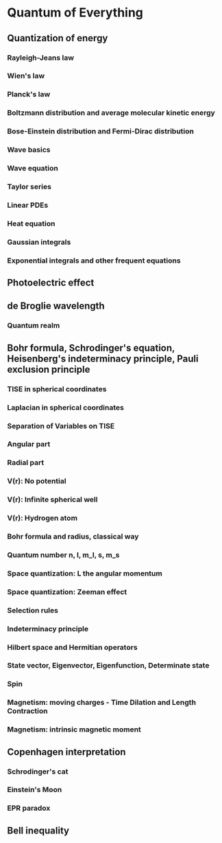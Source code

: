 # Quantum of Everything

## Quantization of energy
### Rayleigh-Jeans law
### Wien's law
### Planck's law
### Boltzmann distribution and average molecular kinetic energy
### Bose-Einstein distribution and Fermi-Dirac distribution
### Wave basics
### Wave equation
### Taylor series
### Linear PDEs
### Heat equation
### Gaussian integrals
### Exponential integrals and other frequent equations

## Photoelectric effect

## de Broglie wavelength
### Quantum realm

## Bohr formula, Schrodinger's equation, Heisenberg's indeterminacy principle, Pauli exclusion principle
### TISE in spherical coordinates
### Laplacian in spherical coordinates
### Separation of Variables on TISE
### Angular part
### Radial part
### V(r): No potential
### V(r): Infinite spherical well
### V(r): Hydrogen atom
### Bohr formula and radius, classical way
### Quantum number n, l, m_l, s, m_s
### Space quantization: L the angular momentum
### Space quantization: Zeeman effect
### Selection rules
### Indeterminacy principle
### Hilbert space and Hermitian operators
### State vector, Eigenvector, Eigenfunction, Determinate state
### Spin
### Magnetism: moving charges - Time Dilation and Length Contraction
### Magnetism: intrinsic magnetic moment

## Copenhagen interpretation
### Schrodinger's cat
### Einstein's Moon
### EPR paradox

## Bell inequality
